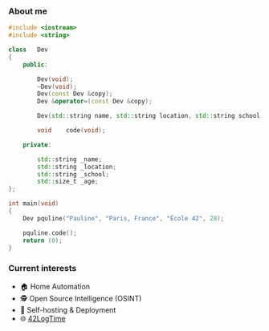 ### About me

```c++
#include <iostream>
#include <string>

class	Dev
{
	public:

		Dev(void);
		~Dev(void);
		Dev(const Dev &copy);
		Dev	&operator=(const Dev &copy);

		Dev(std::string name, std::string location, std::string school, std::size_t age);

		void	code(void);

	private:

		std::string	_name;
		std::string	_location;
		std::string	_school;
		std::size_t	_age;
};

int	main(void)
{
	Dev	pquline("Pauline", "Paris, France", "École 42", 28);

	pquline.code();
	return (0);
}
```

### Current interests

- 🏠 Home Automation
- 🕵️ Open Source Intelligence (OSINT)
- 🚀 Self-hosting & Deployment
- 🌐 [42LogTime](https://42logtime.fr/)
